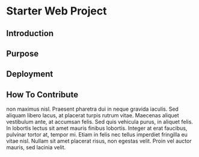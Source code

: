 # Starter Web Project

## Introduction

## Purpose

## Deployment

## How To Contribute

non maximus nisl. Praesent pharetra dui in neque gravida iaculis. Sed aliquam libero lacus, at placerat turpis rutrum vitae. Maecenas aliquet vestibulum ante, at accumsan felis. Sed quis vehicula purus, in aliquet felis. In lobortis lectus sit amet mauris finibus lobortis. Integer at erat faucibus, pulvinar tortor at, tempor mi. Etiam in felis nec tellus imperdiet fringilla eu vitae nisl. Nullam sit amet placerat risus, non egestas velit. Proin vel auctor mauris, sed lacinia velit.

